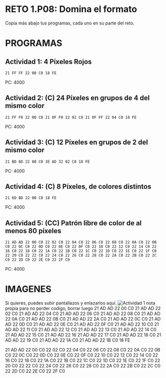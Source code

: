 # RETO 1.P08: Domina el formato
Copia más abajo tus programas, cada uno en su parte del reto.

# PROGRAMAS

## Actividad 1: 4 Píxeles Rojos
```
21 FF FF 22 00 C0 18 FE
```
PC: 4000

## Actividad 2: (C) 24 Píxeles en grupos de 4 del mismo color
```
21 FF F0 22 00 C0 21 0F F0 22 02 C0 21 0F FF 22 04 C0 18 FE
```
PC: 4000

## Actividad 3: (C) 12 Píxeles en grupos de 2 del mismo color
```
21 BD 6D 22 00 C0 3E AD 32 02 C0 18 FE
```
PC: 4000

## Actividad 4: (C) 8 Píxeles, de colores distintos
```
21 6D BD 22 00 C0 18 FE
```
PC: 4000
## Actividad 5: (CC) Patrón libre de color de al menos 80 píxeles
```
21 AD AD 22 00 C0 22 02 C0 22 04 C0 22 06 C0 22 08 C0 22 0A C0 22 0B C0 22 0C C0 22 0D C0 22 0E C0 22 0F C0 22 10 C0 22 12 C0 22 14 C0 22 16 C0 22 18 C0 22 1A C0 22 1B C0 22 1C C0 22 1D C0 22 1E C0 22 1F C0 22 20 C0 22 22 C0 22 24 C0 22 26 C0 22 28 C0 22 2A C0 22 2B C0 22 2C C0 22 2D C0 22 2E C0 22 2F C0
```
PC: 4000

# IMAGENES
Si quieres, puedes subir pantallazos y enlazarlos aquí.
![Actividad 1](/pixelrojo.png)
nota propia para no perder codigo, borrar luego 
21 AD AD 22 00 C0 21 AD AD 22 02 C0 21 AD AD 22 04 C0 21 AD AD 22 06 C0 21 AD AD 22 08 C0 21 AD AD 22 0A C0 21 AD AD 22 0B C0 21 AD AD 22 2A C0 21 AD AD 22 0C C0 21 AD AD 22 0D C0 21 AD AD 22 0E C0 21 AD AD 22 0F C0 21 AD AD 22 10 C0 21 AD AD 22 11 C0 21 AD AD 22 12 C0 21 AD AD 22 13 C0 21 AD AD 22 14 C0 21 AD AD 22 15 C0 21 AD AD 22 16 21 AD AD 22 17 C0 21 AD AD 22 18 C0 21 AD AD 22 19 C0 21 AD AD 22 1A C0 21 AD AD 22 1B C0 18 FE

21 AD AD 22 00 C0 22 02 C0 22 04 C0 22 06 C0 22 08 C0 22 0A C0 22 0B C0 22 0C C0 22 0D C0 22 0E C0 22 0F C0 22 10 C0 22 12 C0 22 14 C0 22 16 C0 22 18 C0 22 1A C0 22 1B C0 22 1C C0 22 1D C0 22 1E C0 22 1F C0 22 20 C0 22 22 C0 22 24 C0 22 26 C0 22 28 C0 22 2A C0 22 2B C0 22 2C C0 22 2D C0 22 2E C0 22 2F C0

